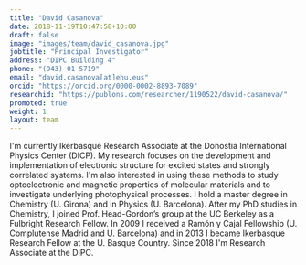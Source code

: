 ```yaml
---
title: "David Casanova"
date: 2018-11-19T10:47:58+10:00
draft: false
image: "images/team/david_casanova.jpg"
jobtitle: "Principal Investigator"
address: "DIPC Building 4"
phone: "(943) 01 5719"
email: "david.casanova[at]ehu.eus"
orcid: "https://orcid.org/0000-0002-8893-7089"
researchid: "https://publons.com/researcher/1190522/david-casanova/"
promoted: true
weight: 1
layout: team
---
```


I'm currently Ikerbasque Research Associate at the Donostia International Physics Center (DICP). 
My research focuses on the development and implementation of electronic structure for excited states 
and strongly correlated systems. I'm also interested in using these methods to study optoelectronic and magnetic 
properties of molecular materials and to investigate underlying photophysical processes. 
I hold a master degree in Chemistry (U. Girona) and in Physics (U. Barcelona). After my PhD studies in Chemistry, 
I joined Prof. Head-Gordon’s group at the UC Berkeley as a Fulbright Research Fellow. In 2009 I received a Ramón y 
Cajal Fellowship (U. Complutense Madrid and U. Barcelona) and in 2013 I became Ikerbasque Research Fellow at the 
U. Basque Country. Since 2018 I'm Research Associate at the DIPC.